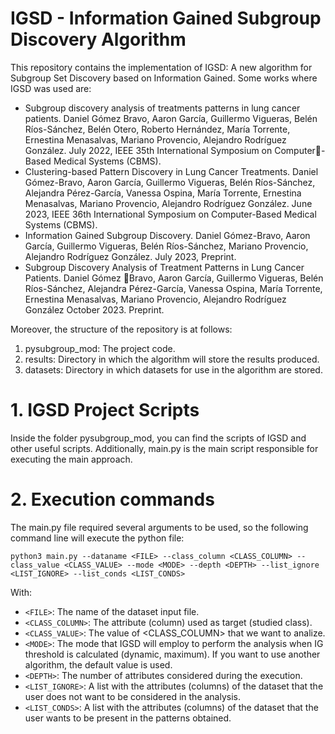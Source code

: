 # IGSD - Information Gained Subgroup Discovery Algorithm

This repository contains the implementation of IGSD: A new algorithm for Subgroup Set Discovery based on Information Gained. Some works where IGSD was used are:
* Subgroup discovery analysis of treatments patterns in lung cancer patients. Daniel Gómez Bravo, Aaron García, Guillermo Vigueras, Belén Ríos-Sánchez, Belén        Otero, Roberto Hernández, María Torrente, Ernestina Menasalvas, Mariano Provencio, Alejandro Rodríguez González. July 2022, IEEE 35th International Symposium on   Computer-Based Medical Systems (CBMS).
* Clustering-based Pattern Discovery in Lung Cancer Treatments. Daniel Gómez-Bravo, Aaron García, Guillermo Vigueras, Belén Ríos-Sánchez, Alejandra Pérez-García,    Vanessa Ospina, María Torrente, Ernestina Menasalvas, Mariano Provencio, Alejandro Rodríguez González. June 2023, IEEE 36th International Symposium on Computer-Based Medical Systems (CBMS).
* Information Gained Subgroup Discovery. Daniel Gómez-Bravo, Aaron García, Guillermo  Vigueras, Belén Ríos-Sánchez, Mariano Provencio, Alejandro Rodríguez           González. July 2023, Preprint.
* Subgroup Discovery Analysis of Treatment Patterns in Lung Cancer Patients. Daniel Gómez Bravo, Aaron García, Guillermo Vigueras, Belén Ríos-Sánchez, Alejandra     Pérez-García, Vanessa Ospina, María Torrente, Ernestina Menasalvas, Mariano Provencio, Alejandro Rodríguez González October 2023. Preprint.

Moreover, the structure of the repository is at follows:

1. pysubgroup_mod: The project code.
2. results: Directory in which the algorithm will store the results produced.
3. datasets: Directory in which datasets for use in the algorithm are stored.

# 1. IGSD Project Scripts
Inside the folder pysubgroup_mod, you can find the scripts of IGSD and other useful scripts.
Additionally, main.py is the main script responsible for executing the main approach.

# 2. Execution commands
The main.py file required several arguments to be used, so the following command line will execute the python file:



```python3 main.py --dataname <FILE> --class_column <CLASS_COLUMN> --class_value <CLASS_VALUE> --mode <MODE> --depth <DEPTH> --list_ignore <LIST_IGNORE> --list_conds <LIST_CONDS>```


With:
* ```<FILE>```: The name of the dataset input file.
* ```<CLASS_COLUMN>```: The attribute (column) used as target (studied class).
* ```<CLASS_VALUE>```: The value of <CLASS_COLUMN> that we want to analize.
* ```<MODE>```: The mode that IGSD will employ to perform the analysis when IG threshold is calculated (dynamic, maximum). If you want to use another algorithm, the default value is used.
* ```<DEPTH>```: The number of attributes considered during the execution.
* ```<LIST_IGNORE>```: A list with the attributes (columns) of the dataset that the user does not want to be considered in the analysis.
* ```<LIST_CONDS>```: A list with the attributes (columns) of the dataset that the user wants to be present in the patterns obtained.


